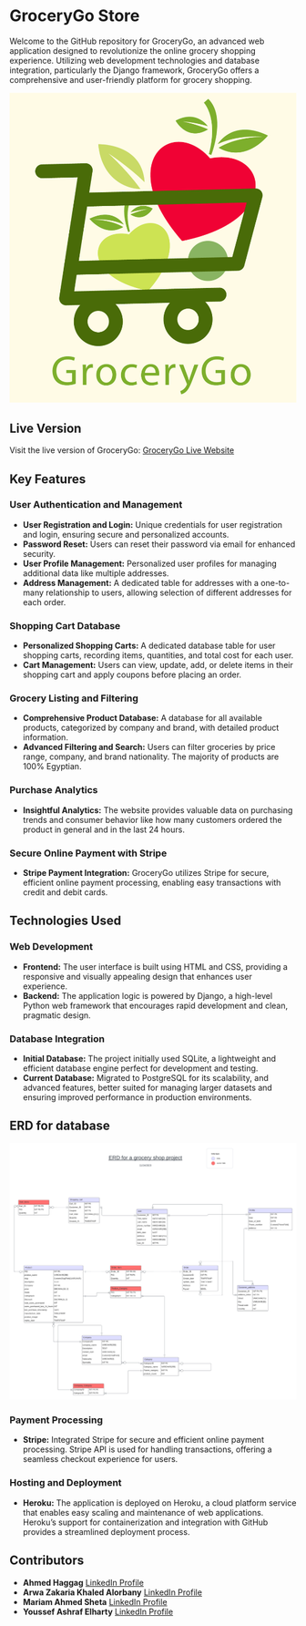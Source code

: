# GroceryGo Store

Welcome to the GitHub repository for GroceryGo, an advanced web application designed to revolutionize the online grocery shopping experience. Utilizing web development technologies and database integration, particularly the Django framework, GroceryGo offers a comprehensive and user-friendly platform for grocery shopping.

![GroceryGo](https://github.com/AuroraaSan/GroceryGo/blob/main/static/logoo.png)
## Live Version
Visit the live version of GroceryGo: [GroceryGo Live Website](https://grocery-go-24-b1f88daa13b9.herokuapp.com/)

## Key Features

### User Authentication and Management
- **User Registration and Login:** Unique credentials for user registration and login, ensuring secure and personalized accounts.
- **Password Reset:** Users can reset their password via email for enhanced security.
- **User Profile Management:** Personalized user profiles for managing additional data like multiple addresses.
- **Address Management:** A dedicated table for addresses with a one-to-many relationship to users, allowing selection of different addresses for each order.

### Shopping Cart Database
- **Personalized Shopping Carts:** A dedicated database table for user shopping carts, recording items, quantities, and total cost for each user.
- **Cart Management:** Users can view, update, add, or delete items in their shopping cart and apply coupons before placing an order.

### Grocery Listing and Filtering
- **Comprehensive Product Database:** A database for all available products, categorized by company and brand, with detailed product information.
- **Advanced Filtering and Search:** Users can filter groceries by price range, company, and brand nationality. The majority of products are 100% Egyptian.

### Purchase Analytics
- **Insightful Analytics:** The website provides valuable data on purchasing trends and consumer behavior like how many customers ordered the product in general and in the last 24 hours.
  
### Secure Online Payment with Stripe
- **Stripe Payment Integration:** GroceryGo utilizes Stripe for secure, efficient online payment processing, enabling easy transactions with credit and debit cards.

## Technologies Used

### Web Development
- **Frontend:** The user interface is built using HTML and CSS, providing a responsive and visually appealing design that enhances user experience.
- **Backend:** The application logic is powered by Django, a high-level Python web framework that encourages rapid development and clean, pragmatic design.

### Database Integration
- **Initial Database:** The project initially used SQLite, a lightweight and efficient database engine perfect for development and testing.
- **Current Database:** Migrated to PostgreSQL for its scalability, and advanced features, better suited for managing larger datasets and ensuring improved performance in production environments.

## ERD for database
![ER Diagram](https://github.com/AuroraaSan/GroceryGo/blob/main/static/img/ERD.png)



### Payment Processing
- **Stripe:** Integrated Stripe for secure and efficient online payment processing. Stripe API is used for handling transactions, offering a seamless checkout experience for users.

### Hosting and Deployment
- **Heroku:** The application is deployed on Heroku, a cloud platform service that enables easy scaling and maintenance of web applications. Heroku’s support for containerization and integration with GitHub provides a streamlined deployment process.
  
## Contributors

- **Ahmed Haggag** [LinkedIn Profile]([https://www.linkedin.com/in/arwa-alorbany/](https://www.linkedin.com/in/ahmed-hagag-28698514b/))
- **Arwa Zakaria Khaled Alorbany** [LinkedIn Profile]([https://www.linkedin.com/in/arwa-alorbany/](https://www.linkedin.com/in/arwazakaria20/))
- **Mariam Ahmed Sheta** [LinkedIn Profile]([https://www.linkedin.com/in/arwa-alorbany/](https://www.linkedin.com/in/mariam-sheta-gogo/))
- **Youssef Ashraf Elharty** [LinkedIn Profile]([https://www.linkedin.com/in/arwa-alorbany/](https://www.linkedin.com/in/youssefelharty/)https://www.linkedin.com/in/youssefelharty/)
